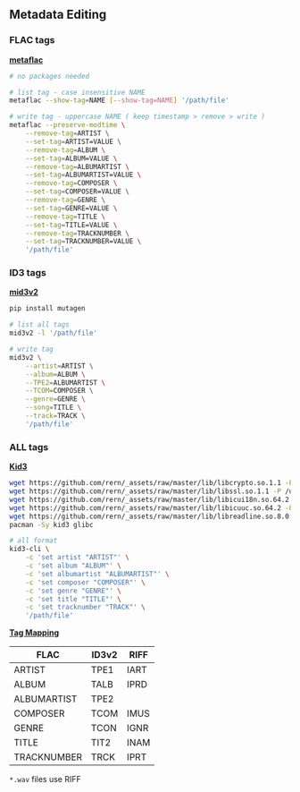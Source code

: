 ## Metadata Editing

### FLAC tags
[**metaflac**](https://xiph.org/flac/documentation_tools_metaflac.html)
```sh
# no packages needed

# list tag - case insensitive NAME
metaflac --show-tag=NAME [--show-tag=NAME] '/path/file'

# write tag - uppercase NAME ( keep timestamp > remove > write )
metaflac --preserve-modtime \
	--remove-tag=ARTIST \
	--set-tag=ARTIST=VALUE \
	--remove-tag=ALBUM \
	--set-tag=ALBUM=VALUE \
	--remove-tag=ALBUMARTIST \
	--set-tag=ALBUMARTIST=VALUE \
	--remove-tag=COMPOSER \
	--set-tag=COMPOSER=VALUE \
	--remove-tag=GENRE \
	--set-tag=GENRE=VALUE \
	--remove-tag=TITLE \
	--set-tag=TITLE=VALUE \
	--remove-tag=TRACKNUMBER \
	--set-tag=TRACKNUMBER=VALUE \
	'/path/file'
```

### ID3 tags
[**mid3v2**](https://mutagen.readthedocs.io/en/latest/man/mid3v2.html)
```sh
pip install mutagen

# list all tags
mid3v2 -l '/path/file'

# write tag
mid3v2 \
	--artist=ARTIST \
	--album=ALBUM \
	--TPE2=ALBUMARTIST \
	--TCOM=COMPOSER \
	--genre=GENRE \
	--song=TITLE \
	--track=TRACK \
	'/path/file'
```

### ALL tags
[**Kid3**](https://kid3.sourceforge.io/)
```sh
wget https://github.com/rern/_assets/raw/master/lib/libcrypto.so.1.1 -P /usr/lib
wget https://github.com/rern/_assets/raw/master/lib/libssl.so.1.1 -P /usr/lib
wget https://github.com/rern/_assets/raw/master/lib/libicui18n.so.64.2 -P /usr/lib
wget https://github.com/rern/_assets/raw/master/lib/libicuuc.so.64.2 -P /usr/lib
wget https://github.com/rern/_assets/raw/master/lib/libreadline.so.8.0 -P /usr/lib
pacman -Sy kid3 glibc

# all format
kid3-cli \
	-c 'set artist "ARTIST"' \
	-c 'set album "ALBUM"' \
	-c 'set albumartist "ALBUMARTIST"' \
	-c 'set composer "COMPOSER"' \
	-c 'set genre "GENRE"' \
	-c 'set title "TITLE"' \
	-c 'set tracknumber "TRACK"' \
	'/path/file'
```

[**Tag Mapping**](https://kid3.sourceforge.io/kid3_en.html#table-frame-list)

| FLAC        | ID3v2  | RIFF |
| ----------- | ----   | ---- |
| ARTIST      | TPE1   | IART |
| ALBUM       | TALB   | IPRD |
| ALBUMARTIST | TPE2   |      |
| COMPOSER    | TCOM   | IMUS |
| GENRE       | TCON   | IGNR |
| TITLE       | TIT2   | INAM |
| TRACKNUMBER | TRCK   | IPRT |

`*.wav` files use RIFF
